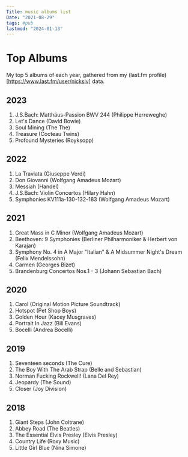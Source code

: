 ```yaml
---
Title: music albums list
Date: "2021-08-29"
tags: #pub
lastmod: "2024-01-13"
---
```



# Top Albums
My top 5 albums of each year, gathered from my (last.fm profile)[https://www.last.fm/user/nicksiv] data.

## 2023
1. J.S.Bach: Matthäus-Passion BWV 244 (Philippe Herreweghe)
2. Let's Dance (David Bowie)
3. Soul Mining (The The)
4. Treasure (Cocteau Twins)
5. Profound Mysteries (Royksopp)

## 2022
1. La Traviata (Giuseppe Verdi)
2. Don Giovanni (Wolfgang Amadeus Mozart)
3. Messiah (Handel)
4. J.S.Bach: Violin Concertos (Hilary Hahn)
5. Symphonies KV111a-130-132-183 (Wolfgang Amadeus Mozart)

## 2021
1. Great Mass in C Minor (Wolfgang Amadeus Mozart)
2. Beethoven: 9 Symphonies (Berliner Philharmoniker & Herbert von Karajan)
3. Symphony No. 4 in A Major "Italian" & A Midsummer Night's Dream (Felix Mendelssohn)
4. Carmen (Georges Bizet)
5. Brandenburg Concertos Nos.1 - 3 (Johann Sebastian Bach)

## 2020
1. Carol (Original Motion Picture Soundtrack)
2. Hotspot (Pet Shop Boys)
3. Golden Hour (Kacey Musgraves)
4. Portrait In Jazz (Bill Evans)
5. Bocelli (Andrea Bocelli)

## 2019
1. Seventeen seconds (The Cure)
2. The Boy With The Arab Strap (Belle and Sebastian)
3. Norman Fucking Rockwell! (Lana Del Rey)
4. Jeopardy	(The Sound)
5. Closer (Joy Division)

## 2018
1. Giant Steps (John Coltrane)
2. Abbey Road (The Beatles)
3. The Essential Elvis Presley (Elvis Presley)
4. Country Life (Roxy Music)
5. Little Girl Blue	(Nina Simone)
